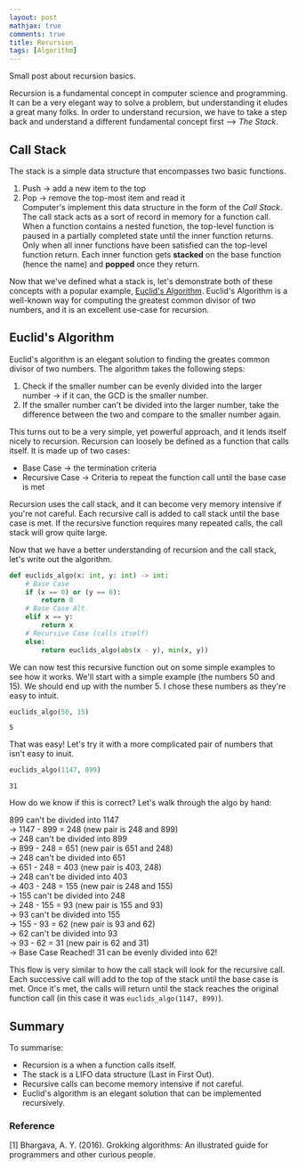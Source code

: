 ```yaml
---
layout: post  
mathjax: true  
comments: true  
title: Recursion  
tags: [Algorithm]  
---  
```


Small post about recursion basics.  

Recursion is a fundamental concept in computer science and programming. It can be a very elegant way to solve a problem, but understanding it eludes a great many folks. In order to understand recursion, we have to take a step back and understand a different fundamental concept first --> *The Stack*.  

## Call Stack  
The stack is a simple data structure that encompasses two basic functions.  
1. Push -> add a new item to the top  
2. Pop -> remove the top-most item and read it  
Computer's implement this data structure in the form of the *Call Stack*. The call stack acts as a sort of record in memory for a function call. When a function contains a nested function, the top-level function is paused in a partially completed state until the inner function returns. Only when all inner functions have been satisfied can the top-level function return. Each inner function gets **stacked** on the base function (hence the name) and **popped** once they return.  

Now that we've defined what a stack is, let's demonstrate both of these concepts with a popular example, [Euclid's Algorithm](https://en.wikipedia.org/wiki/Euclidean_algorithm). Euclid's Algorithm is a well-known way for computing the greatest common divisor of two numbers, and it is an excellent use-case for recursion.  

## Euclid's Algorithm  
Euclid's algorithm is an elegant solution to finding the greates common divisor of two numbers. The algorithm takes the following steps:  
1. Check if the smaller number can be evenly divided into the larger number -> if it can, the GCD is the smaller number.
2. If the smaller number can't be divided into the larger number, take the difference between the two and compare to the smaller number again.  

This turns out to be a very simple, yet powerful approach, and it lends itself nicely to recursion. Recursion can loosely be defined as a function that calls itself. It is made up of two cases:  
* Base Case -> the termination criteria  
* Recursive Case -> Criteria to repeat the function call until the base case is met  

Recursion uses the call stack, and it can become very memory intensive if you're not careful. Each recursive call is added to call stack until the base case is met. If the recursive function requires many repeated calls, the call stack will grow quite large.  

Now that we have a better understanding of recursion and the call stack, let's write out the algorithm.


```python
def euclids_algo(x: int, y: int) -> int:
    # Base Case
    if (x == 0) or (y == 0):
        return 0
    # Base Case Alt.
    elif x == y:
        return x
    # Recursive Case (calls itself)
    else:
        return euclids_algo(abs(x - y), min(x, y))
```

We can now test this recursive function out on some simple examples to see how it works. We'll start with a simple example (the numbers 50 and 15). We should end up with the number 5. I chose these numbers as they're easy to intuit.


```python
euclids_algo(50, 15)
```




    5



That was easy! Let's try it with a more complicated pair of numbers that isn't easy to inuit.


```python
euclids_algo(1147, 899)
```




    31



How do we know if this is correct? Let's walk through the algo by hand:

899 can't be divided into 1147  
-> 1147 - 899 = 248 (new pair is 248 and 899)  
-> 248 can't be divided into 899  
-> 899 - 248 = 651 (new pair is 651 and 248)  
-> 248 can't be divided into 651  
-> 651 - 248 = 403 (new pair is 403, 248)  
-> 248 can't be divided into 403  
-> 403 - 248 = 155 (new pair is 248 and 155)  
-> 155 can't be divided into 248  
-> 248 - 155 = 93 (new pair is 155 and 93)  
-> 93 can't be divided into 155  
-> 155 - 93 = 62 (new pair is 93 and 62)  
-> 62 can't be divided into 93  
-> 93 - 62 = 31 (new pair is 62 and 31)  
-> Base Case Reached! 31 can be evenly divided into 62!  

This flow is very similar to how the call stack will look for the recursive call. Each successive call will add to the top of the stack until the base case is met. Once it's met, the calls will return until the stack reaches the original function call (in this case it was `euclids_algo(1147, 899)`).  

## Summary  
To summarise:  
* Recursion is a when a function calls itself.  
* The stack is a LIFO data structure (Last in First Out).  
* Recursive calls can become memory intensive if not careful.  
* Euclid's algorithm is an elegant solution that can be implemented recursively.  

### Reference
[1] Bhargava, A. Y. (2016). Grokking algorithms: An illustrated guide for programmers and other curious people.
